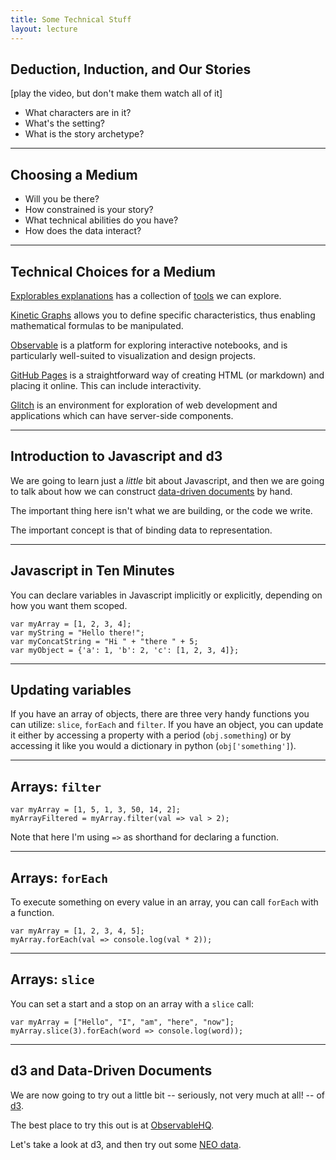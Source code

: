 ```yaml
---
title: Some Technical Stuff
layout: lecture
---
```


## Deduction, Induction, and Our Stories

[play the video, but don't make them watch all of it]

 * What characters are in it?
 * What's the setting?
 * What is the story archetype?

---

## Choosing a Medium

 * Will you be there?
 * How constrained is your story?
 * What technical abilities do you have?
 * How does the data interact?

---

## Technical Choices for a Medium

[Explorables explanations](https://explorabl.es/) has a collection of [tools](https://explorabl.es/tools/) we can explore.

[Kinetic Graphs](https://kineticgraphs.org/) allows you to define specific characteristics, thus enabling mathematical formulas to be manipulated.

[Observable](https://observablehq.com/) is a platform for exploring interactive notebooks, and is particularly well-suited to visualization and design projects.

[GitHub Pages](https://pages.github.com) is a straightforward way of creating HTML (or markdown) and placing it online.  This can include interactivity.

[Glitch](https://glitch.com/) is an environment for exploration of web development and applications which can have server-side components.

---

## Introduction to Javascript and d3

We are going to learn just a *little* bit about Javascript, and then we are going to talk about how we can construct [data-driven documents](https://d3js.org/) by hand.

<p class="fragment">The important thing here isn't what we are building, or the code we write.</p>

<p class="fragment">The important concept is that of binding data to representation.</p>

---

## Javascript in Ten Minutes

You can declare variables in Javascript implicitly or explicitly, depending on
how you want them scoped.

```
var myArray = [1, 2, 3, 4];
var myString = "Hello there!";
var myConcatString = "Hi " + "there " + 5;
var myObject = {'a': 1, 'b': 2, 'c': [1, 2, 3, 4]};
```

---

## Updating variables

If you have an array of objects, there are three very handy functions you can
utilize: `slice`, `forEach` and `filter`.  If you have an object, you can
update it either by accessing a property with a period (`obj.something`) or by
accessing it like you would a dictionary in python (`obj['something']`).

---

## Arrays: `filter`

```
var myArray = [1, 5, 1, 3, 50, 14, 2];
myArrayFiltered = myArray.filter(val => val > 2);
```

Note that here I'm using `=>` as shorthand for declaring a function.

---

## Arrays: `forEach`

To execute something on every value in an array, you can call `forEach` with a
function.

```
var myArray = [1, 2, 3, 4, 5];
myArray.forEach(val => console.log(val * 2));
```

---

## Arrays: `slice`

You can set a start and a stop on an array with a `slice` call:

```
var myArray = ["Hello", "I", "am", "here", "now"];
myArray.slice(3).forEach(word => console.log(word));
```

---

## d3 and Data-Driven Documents

We are now going to try out a little bit -- seriously, not very much at all! -- of [d3](https://d3js.org/).

The best place to try this out is at [ObservableHQ](https://observablehq.com/).

Let's take a look at d3, and then try out some [NEO data](https://data.nasa.gov/resource/2vr3-k9wn.json).
